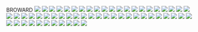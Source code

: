BROWARD
![](../School_plots/ANDREWS.png)
![](../School_plots/BROWARD/APOLLO.png)
![](../School_plots/BROWARD/ATLANTIC_T.png)
![](../School_plots/BROWARD/BLANCHE_EL.png)
![](../School_plots/BROWARD/BOYD_H_AND.png)
![](../School_plots/BROWARD/CHARLES_W_.png)
![](../School_plots/BROWARD/CITYPEMBRO.png)
![](../School_plots/BROWARD/COCONUT_CR.png)
![](../School_plots/BROWARD/COOPER_CIT.png)
![](../School_plots/BROWARD/CORAL_GLAD.png)
![](../School_plots/BROWARD/CORAL_SPRI.png)
![](../School_plots/BROWARD/CYPRESS_BA.png)
![](../School_plots/BROWARD/DAVE_THOMA.png)
![](../School_plots/BROWARD/DEERFIELD_.png)
![](../School_plots/BROWARD/DILLARD612.png)
![](../School_plots/BROWARD/EVERGLADES.png)
![](../School_plots/BROWARD/FALCON_COV.png)
![](../School_plots/BROWARD/FOREST_GLE.png)
![](../School_plots/BROWARD/FORT_LAUDE.png)
![](../School_plots/BROWARD/GULFSTREAM.png)
![](../School_plots/BROWARD/HALLANDALE.png)
![](../School_plots/BROWARD/HENRY_D_PE.png)
![](../School_plots/BROWARD/HOLLYWOOD_.png)
![](../School_plots/BROWARD/INDIAN_RID.png)
![](../School_plots/BROWARD/J_P_TARAVE.png)
![](../School_plots/BROWARD/LAUDERDALE.png)
![](../School_plots/BROWARD/LAUDERHILL.png)
![](../School_plots/BROWARD/MARJORY_ST.png)
![](../School_plots/BROWARD/MCARTHUR.png)
![](../School_plots/BROWARD/MILLENNIUM.png)
![](../School_plots/BROWARD/MIRAMAR.png)
![](../School_plots/BROWARD/MONARCH.png)
![](../School_plots/BROWARD/NEW_RENAIS.png)
![](../School_plots/BROWARD/NEW_RIVER.png)
![](../School_plots/BROWARD/NORTHEAST.png)
![](../School_plots/BROWARD/NOVA.png)
![](../School_plots/BROWARD/PIPER.png)
![](../School_plots/BROWARD/PLANTATION.png)
![](../School_plots/BROWARD/POMPANO_BE.png)
![](../School_plots/BROWARD/SAWGRASS_S.png)
![](../School_plots/BROWARD/SEAGULL_.png)
![](../School_plots/BROWARD/SEMINOLE.png)
![](../School_plots/BROWARD/SHERIDAN_T.png)
![](../School_plots/BROWARD/SOMERSET_A.png)
![](../School_plots/BROWARD/SOUTH_BROW.png)
![](../School_plots/BROWARD/SOUTH_PLAN.png)
![](../School_plots/BROWARD/STRANAHAN.png)
![](../School_plots/BROWARD/SUNED_OF_N.png)
![](../School_plots/BROWARD/SUNFIRE.png)
![](../School_plots/BROWARD/SUNRISE.png)
![](../School_plots/BROWARD/THE_BEN_GA.png)
![](../School_plots/BROWARD/WESTERN.png)
![](../School_plots/BROWARD/WESTGLADES.png)
![](../School_plots/BROWARD/WESTPINE.png)
![](../School_plots/BROWARD/WEST_BROWA.png)
![](../School_plots/BROWARD/WHIDDON_RO.png)
![](../School_plots/BROWARD/WILLIAM_DA.png)

